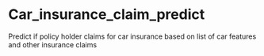 # Car_insurance_claim_predict
Predict if policy holder claims for car insurance based on list of car features and other insurance claims
